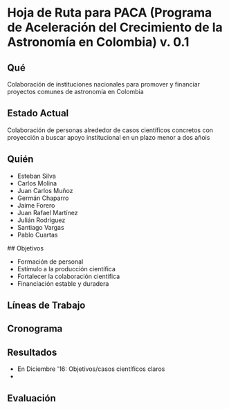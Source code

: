 # Hoja de Ruta para PACA (Programa de Aceleración del Crecimiento de la Astronomía en Colombia) v. 0.1
 
 ## Qué
 
 Colaboración de instituciones nacionales para promover y financiar proyectos comunes de astronomía en Colombia
 
 ## Estado Actual
 
 Colaboración de personas alrededor de casos científicos concretos con proyección a buscar apoyo institucional en un plazo menor a dos añois
 
 ## Quién
 
  - Esteban Silva
  - Carlos Molina
  - Juan Carlos Muñoz
  - Germán Chaparro
  - Jaime Forero
  - Juan Rafael Martínez
  - Julián Rodríguez
  - Santiago Vargas
  - Pablo Cuartas
 
 ## Objetivos
 
  - Formación de personal
  - Estímulo a la producción científica
  - Fortalecer la colaboración científica 
  - Financiación estable y duradera
  
 ## Líneas de Trabajo
 
 
 
 ## Cronograma
 ## Resultados
  - En Diciembre '16: Objetivos/casos científicos claros 
  - 
  
  ## Evaluación

